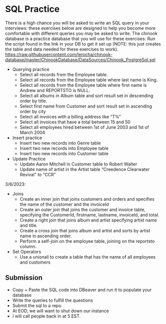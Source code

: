 # SQL Practice
There is a high chance you will be asked to write an SQL query in your interviews: these exercises below are designed to help you become more comfortable with different queries you may be asked to write. The chinook database is a practice database that you will use for these exercises: Run the script found in the link in your DB to get it set up (NOTE: this just creates the table and data needed for these exercises to work).
https://raw.githubusercontent.com/lerocha/chinook-database/master/ChinookDatabase/DataSources/Chinook_PostgreSql.sql
- Querying practice
    - Select all records from the Employee table.
    - Select all records from the Employee table where last name is King.
    - Select all records from the Employee table where first name is Andrew and REPORTSTO is NULL.
    - Select all albums in Album table and sort result set in descending order by title.
    - Select first name from Customer and sort result set in ascending order by city
    - Select all invoices with a billing address like “T%”
    - Select all invoices that have a total between 15 and 50
    - Select all employees hired between 1st of June 2003 and 1st of March 2004
- Insert practice
    - Insert two new records into Genre table
    - Insert two new records into Employee table
    - Insert two new records into Customer table
- Update Practice
    - Update Aaron Mitchell in Customer table to Robert Walter
    - Update name of artist in the Artist table “Creedence Clearwater Revival” to “CCR”

3/6/2023:
- Joins
    - Create an inner join that joins customers and orders and specifies the name of the customer and the invoiceId
    - Create an outer join that joins the customer and invoice table, specifying the CustomerId, firstname, lastname, invoiceId, and total.
    - Create a right join that joins album and artist specifying artist name and title.
    - Create a cross join that joins album and artist and sorts by artist name in ascending order.
    - Perform a self-join on the employee table, joining on the reportsto column.
- Set Operators
    - Use a unionall to create a table that has the name of all employees and customers

## Submission
- Copy + Paste the SQL code into DBeaver and run it to populate your database
- Write the queries to fulfill the questions
- Submit the sql to a repo
- At EOD, we will want to shut down our instance
- I will call people back in at 5 EST.